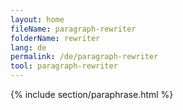 ```yaml
---
layout: home
fileName: paragraph-rewriter
folderName: rewriter
lang: de
permalink: /de/paragraph-rewriter
tool: paragraph-rewriter
---
```

{% include section/paraphrase.html %}
